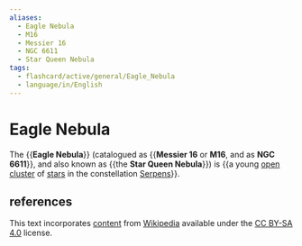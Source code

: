 ```yaml
---
aliases:
  - Eagle Nebula
  - M16
  - Messier 16
  - NGC 6611
  - Star Queen Nebula
tags:
  - flashcard/active/general/Eagle_Nebula
  - language/in/English
---
```


# Eagle Nebula

The {{__Eagle Nebula__}} (catalogued as {{__Messier 16__ or __M16__, and as __NGC 6611__}}, and also known as {{the __Star Queen Nebula__}}) is {{a young [open cluster](open%20cluster.md) of [stars](star.md) in the constellation [Serpens](Serpens.md)}}. <!--SR:!2024-09-17,34,270!2024-10-14,30,190!2024-10-05,42,270!2024-09-22,24,210-->

## references

This text incorporates [content](https://en.wikipedia.org/wiki/Eagle_Nebula) from [Wikipedia](Wikipedia.md) available under the [CC BY-SA 4.0](https://creativecommons.org/licenses/by-sa/4.0/) license.
